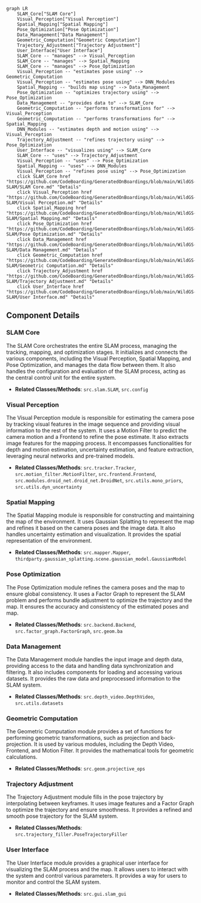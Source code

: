 ```mermaid
graph LR
    SLAM_Core["SLAM Core"]
    Visual_Perception["Visual Perception"]
    Spatial_Mapping["Spatial Mapping"]
    Pose_Optimization["Pose Optimization"]
    Data_Management["Data Management"]
    Geometric_Computation["Geometric Computation"]
    Trajectory_Adjustment["Trajectory Adjustment"]
    User_Interface["User Interface"]
    SLAM_Core -- "manages" --> Visual_Perception
    SLAM_Core -- "manages" --> Spatial_Mapping
    SLAM_Core -- "manages" --> Pose_Optimization
    Visual_Perception -- "estimates pose using" --> Geometric_Computation
    Visual_Perception -- "estimates pose using" --> DNN_Modules
    Spatial_Mapping -- "builds map using" --> Data_Management
    Pose_Optimization -- "optimizes trajectory using" --> Pose_Optimization
    Data_Management -- "provides data to" --> SLAM_Core
    Geometric_Computation -- "performs transformations for" --> Visual_Perception
    Geometric_Computation -- "performs transformations for" --> Spatial_Mapping
    DNN_Modules -- "estimates depth and motion using" --> Visual_Perception
    Trajectory_Adjustment -- "refines trajectory using" --> Pose_Optimization
    User_Interface -- "visualizes using" --> SLAM_Core
    SLAM_Core -- "uses" --> Trajectory_Adjustment
    Visual_Perception -- "uses" --> Pose_Optimization
    Spatial_Mapping -- "uses" --> DNN_Modules
    Visual_Perception -- "refines pose using" --> Pose_Optimization
    click SLAM_Core href "https://github.com/CodeBoarding/GeneratedOnBoardings/blob/main/WildGS-SLAM/SLAM Core.md" "Details"
    click Visual_Perception href "https://github.com/CodeBoarding/GeneratedOnBoardings/blob/main/WildGS-SLAM/Visual Perception.md" "Details"
    click Spatial_Mapping href "https://github.com/CodeBoarding/GeneratedOnBoardings/blob/main/WildGS-SLAM/Spatial Mapping.md" "Details"
    click Pose_Optimization href "https://github.com/CodeBoarding/GeneratedOnBoardings/blob/main/WildGS-SLAM/Pose Optimization.md" "Details"
    click Data_Management href "https://github.com/CodeBoarding/GeneratedOnBoardings/blob/main/WildGS-SLAM/Data Management.md" "Details"
    click Geometric_Computation href "https://github.com/CodeBoarding/GeneratedOnBoardings/blob/main/WildGS-SLAM/Geometric Computation.md" "Details"
    click Trajectory_Adjustment href "https://github.com/CodeBoarding/GeneratedOnBoardings/blob/main/WildGS-SLAM/Trajectory Adjustment.md" "Details"
    click User_Interface href "https://github.com/CodeBoarding/GeneratedOnBoardings/blob/main/WildGS-SLAM/User Interface.md" "Details"
```

## Component Details

### SLAM Core
The SLAM Core orchestrates the entire SLAM process, managing the tracking, mapping, and optimization stages. It initializes and connects the various components, including the Visual Perception, Spatial Mapping, and Pose Optimization, and manages the data flow between them. It also handles the configuration and evaluation of the SLAM process, acting as the central control unit for the entire system.
- **Related Classes/Methods**: `src.slam.SLAM`, `src.config`

### Visual Perception
The Visual Perception module is responsible for estimating the camera pose by tracking visual features in the image sequence and providing visual information to the rest of the system. It uses a Motion Filter to predict the camera motion and a Frontend to refine the pose estimate. It also extracts image features for the mapping process. It encompasses functionalities for depth and motion estimation, uncertainty estimation, and feature extraction, leveraging neural networks and pre-trained models.
- **Related Classes/Methods**: `src.tracker.Tracker`, `src.motion_filter.MotionFilter`, `src.frontend.Frontend`, `src.modules.droid_net.droid_net.DroidNet`, `src.utils.mono_priors`, `src.utils.dyn_uncertainty`

### Spatial Mapping
The Spatial Mapping module is responsible for constructing and maintaining the map of the environment. It uses Gaussian Splatting to represent the map and refines it based on the camera poses and the image data. It also handles uncertainty estimation and visualization. It provides the spatial representation of the environment.
- **Related Classes/Methods**: `src.mapper.Mapper`, `thirdparty.gaussian_splatting.scene.gaussian_model.GaussianModel`

### Pose Optimization
The Pose Optimization module refines the camera poses and the map to ensure global consistency. It uses a Factor Graph to represent the SLAM problem and performs bundle adjustment to optimize the trajectory and the map. It ensures the accuracy and consistency of the estimated poses and map.
- **Related Classes/Methods**: `src.backend.Backend`, `src.factor_graph.FactorGraph`, `src.geom.ba`

### Data Management
The Data Management module handles the input image and depth data, providing access to the data and handling data synchronization and filtering. It also includes components for loading and accessing various datasets. It provides the raw data and preprocessed information to the SLAM system.
- **Related Classes/Methods**: `src.depth_video.DepthVideo`, `src.utils.datasets`

### Geometric Computation
The Geometric Computation module provides a set of functions for performing geometric transformations, such as projection and back-projection. It is used by various modules, including the Depth Video, Frontend, and Motion Filter. It provides the mathematical tools for geometric calculations.
- **Related Classes/Methods**: `src.geom.projective_ops`

### Trajectory Adjustment
The Trajectory Adjustment module fills in the pose trajectory by interpolating between keyframes. It uses image features and a Factor Graph to optimize the trajectory and ensure smoothness. It provides a refined and smooth pose trajectory for the SLAM system.
- **Related Classes/Methods**: `src.trajectory_filler.PoseTrajectoryFiller`

### User Interface
The User Interface module provides a graphical user interface for visualizing the SLAM process and the map. It allows users to interact with the system and control various parameters. It provides a way for users to monitor and control the SLAM system.
- **Related Classes/Methods**: `src.gui.slam_gui`